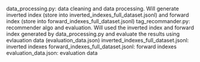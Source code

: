 data_processing.py: data cleaning and data processing. Will generate inverted index (store into inverted_indexes_full_dataset.jsonl) and forward index (store into forward_indexes_full_dataset.jsonl)
tag_recommander.py: recommender algo and evaluation. Will used the inverted index and forward index generated by data_processing.py and evaluate the results using evlauation data (evaluation_data.json)
inverted_indexes_full_dataset.jsonl: inverted indexes
forward_indexes_full_dataset.jsonl: forward indexes
evaluation_data.json: evaluation data
